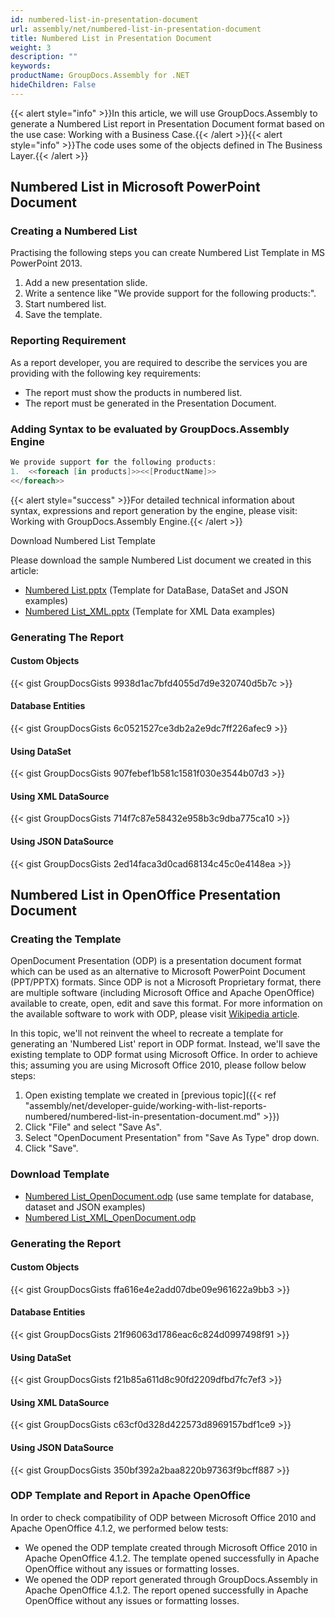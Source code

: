 ```yaml
---
id: numbered-list-in-presentation-document
url: assembly/net/numbered-list-in-presentation-document
title: Numbered List in Presentation Document
weight: 3
description: ""
keywords: 
productName: GroupDocs.Assembly for .NET
hideChildren: False
---
```

{{< alert style="info" >}}In this article, we will use GroupDocs.Assembly to generate a Numbered List report in Presentation Document format based on the use case: Working with a Business Case.{{< /alert >}}{{< alert style="info" >}}The code uses some of the objects defined in The Business Layer.{{< /alert >}}

## Numbered List in Microsoft PowerPoint Document

### Creating a Numbered List

Practising the following steps you can create Numbered List Template in MS PowerPoint 2013.

1.  Add a new presentation slide.
2.  Write a sentence like "We provide support for the following products:".
3.  Start numbered list.
4.  Save the template.

### Reporting Requirement

As a report developer, you are required to describe the services you are providing with the following key requirements:

*   The report must show the products in numbered list.
*   The report must be generated in the Presentation Document.

### Adding Syntax to be evaluated by GroupDocs.Assembly Engine

```csharp
We provide support for the following products:
1.	<<foreach [in products]>><<[ProductName]>>
<</foreach>>

```

{{< alert style="success" >}}For detailed technical information about syntax, expressions and report generation by the engine, please visit: Working with GroupDocs.Assembly Engine.{{< /alert >}}

Download Numbered List Template

Please download the sample Numbered List document we created in this article:

*   [Numbered List.pptx](https://github.com/groupdocsassembly/GroupDocs_Assembly_NET/blob/master/Examples/Data/Source/Presentation%20Templates/Numbered%20List.pptx?raw=true) (Template for DataBase, DataSet and JSON examples)
*   [Numbered List\_XML.pptx](https://github.com/groupdocsassembly/GroupDocs_Assembly_NET/blob/master/Examples/Data/Source/Presentation%20Templates/Numbered%20List_XML.pptx?raw=true) (Template for XML Data examples)

### Generating The Report

#### Custom Objects

{{< gist GroupDocsGists 9938d1ac7bfd4055d7d9e320740d5b7c >}}



#### Database Entities

{{< gist GroupDocsGists 6c0521527ce3db2a2e9dc7ff226afec9 >}}



#### Using DataSet

{{< gist GroupDocsGists 907febef1b581c1581f030e3544b07d3 >}}



#### Using XML DataSource

{{< gist GroupDocsGists 714f7c87e58432e958b3c9dba775ca10 >}}



#### Using JSON DataSource

{{< gist GroupDocsGists 2ed14faca3d0cad68134c45c0e4148ea >}}



## Numbered List in OpenOffice Presentation Document

### Creating the Template

OpenDocument Presentation (ODP) is a presentation document format which can be used as an alternative to Microsoft PowerPoint Document (PPT/PPTX) formats. Since ODP is not a Microsoft Proprietary format, there are multiple software (including Microsoft Office and Apache OpenOffice) available to create, open, edit and save this format. For more information on the available software to work with ODP, please visit [Wikipedia article](https://en.wikipedia.org/wiki/OpenDocument#Software).

In this topic, we'll not reinvent the wheel to recreate a template for generating an 'Numbered List' report in ODP format. Instead, we'll save the existing template to ODP format using Microsoft Office. In order to achieve this; assuming you are using Microsoft Office 2010, please follow below steps:

1.  Open existing template we created in [previous topic]({{< ref "assembly/net/developer-guide/working-with-list-reports-numbered/numbered-list-in-presentation-document.md" >}})
2.  Click "File" and select "Save As".
3.  Select "OpenDocument Presentation" from "Save As Type" drop down.
4.  Click "Save".

### Download Template

*   [Numbered List\_OpenDocument.odp](https://github.com/groupdocsassembly/GroupDocs_Assembly_NET/blob/master/Examples/Data/Source/Presentation%20Templates/Numbered%20List_OpenDocument.odp?raw=true) (use same template for database, dataset and JSON examples)
*   [Numbered List\_XML\_OpenDocument.odp](https://github.com/groupdocsassembly/GroupDocs_Assembly_NET/blob/master/Examples/Data/Source/Presentation%20Templates/Numbered%20List_XML_OpenDocument.odp?raw=true)

### Generating the Report

#### Custom Objects

{{< gist GroupDocsGists ffa616e4e2add07dbe09e961622a9bb3 >}}



#### Database Entities

{{< gist GroupDocsGists 21f96063d1786eac6c824d0997498f91 >}}



#### Using DataSet

{{< gist GroupDocsGists f21b85a611d8c90fd2209dfbd7fc7ef3 >}}



#### Using XML DataSource

{{< gist GroupDocsGists c63cf0d328d422573d8969157bdf1ce9 >}}



#### Using JSON DataSource

{{< gist GroupDocsGists 350bf392a2baa8220b97363f9bcff887 >}}



### ODP Template and Report in Apache OpenOffice

In order to check compatibility of ODP between Microsoft Office 2010 and Apache OpenOffice 4.1.2, we performed below tests:

*   We opened the ODP template created through Microsoft Office 2010 in Apache OpenOffice 4.1.2. The template opened successfully in Apache OpenOffice without any issues or formatting losses.
*   We opened the ODP report generated through GroupDocs.Assembly in Apache OpenOffice 4.1.2. The report opened successfully in Apache OpenOffice without any issues or formatting losses.
